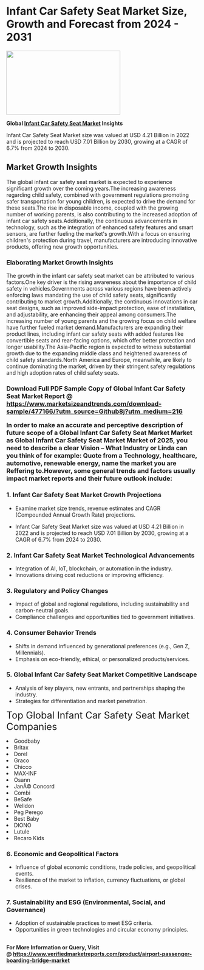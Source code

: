 <H1>Infant Car Safety Seat Market Size, Growth and Forecast from 2024 - 2031</H1><img class="aligncenter size-medium wp-image-584254" src="https://thirdeyenews.in/wp-content/uploads/2024/09/Global-Market-Research-300x168.jpeg" alt="" width="300" height="168" /><p><strong>Global&nbsp;<a href="https://www.marketsizeandtrends.com/download-sample/477166/?utm_source=Github8j?utm_medium=216">Infant Car Safety Seat Market</a> Insights</strong></p><p>Infant Car Safety Seat Market size was valued at USD 4.21 Billion in 2022 and is projected to reach USD 7.01 Billion by 2030, growing at a CAGR of 6.7% from 2024 to 2030.</p><p><h2>Market Growth Insights</h2> The global infant car safety seat market is expected to experience significant growth over the coming years.The increasing awareness regarding child safety, combined with government regulations promoting safer transportation for young children, is expected to drive the demand for these seats.The rise in disposable income, coupled with the growing number of working parents, is also contributing to the increased adoption of infant car safety seats.Additionally, the continuous advancements in technology, such as the integration of enhanced safety features and smart sensors, are further fueling the market's growth.With a focus on ensuring children's protection during travel, manufacturers are introducing innovative products, offering new growth opportunities.<h3>Elaborating Market Growth Insights</h3> The growth in the infant car safety seat market can be attributed to various factors.One key driver is the rising awareness about the importance of child safety in vehicles.Governments across various regions have been actively enforcing laws mandating the use of child safety seats, significantly contributing to market growth.Additionally, the continuous innovations in car seat designs, such as improved side-impact protection, ease of installation, and adjustability, are enhancing their appeal among consumers.The increasing number of young parents and the growing focus on child welfare have further fueled market demand.Manufacturers are expanding their product lines, including infant car safety seats with added features like convertible seats and rear-facing options, which offer better protection and longer usability.The Asia-Pacific region is expected to witness substantial growth due to the expanding middle class and heightened awareness of child safety standards.North America and Europe, meanwhile, are likely to continue dominating the market, driven by their stringent safety regulations and high adoption rates of child safety seats.<h3></p><p><span class=""><strong>Download Full PDF Sample Copy of Global Infant Car Safety Seat Market Report</strong> @ <a href="https://www.marketsizeandtrends.com/download-sample/477166/?utm_source=Github8j?utm_medium=216" target="_blank">https://www.marketsizeandtrends.com/download-sample/477166/?utm_source=Github8j?utm_medium=216</a></span></p><p>In order to make an accurate and perceptive description of future scope of a Global&nbsp;Infant Car Safety Seat Market Market as Global&nbsp;Infant Car Safety Seat Market Market of 2025, you need to describe a clear Vision &ndash; What Industry or Linda can you think of for example: Quote from a Technology, healthcare, automotive, renewable energy, name the market you are Reffering to.However, some general trends and factors usually impact market reports and their future outlook include:</p><h3>1.&nbsp;<strong>Infant Car Safety Seat Market Growth Projections</strong></h3><ul><li>Examine market size trends, revenue estimates and CAGR (Compounded Annual Growth Rate) projections.</li><li><p>Infant Car Safety Seat Market size was valued at USD 4.21 Billion in 2022 and is projected to reach USD 7.01 Billion by 2030, growing at a CAGR of 6.7% from 2024 to 2030.</p></li></ul><h3>2.&nbsp;<strong>Infant Car Safety Seat Market Technological Advancements</strong></h3><ul><li>Integration of AI, IoT, blockchain, or automation in the industry.</li><li>Innovations driving cost reductions or improving efficiency.</li></ul><h3>3.&nbsp;<strong>Regulatory and Policy Changes</strong></h3><ul><li>Impact of global and regional regulations, including sustainability and carbon-neutral goals.</li><li>Compliance challenges and opportunities tied to government initiatives.</li></ul><h3>4.&nbsp;<strong>Consumer Behavior Trends</strong></h3><ul><li>Shifts in demand influenced by generational preferences (e.g., Gen Z, Millennials).</li><li>Emphasis on eco-friendly, ethical, or personalized products/services.</li></ul><h3>5.&nbsp;<strong>Global Infant Car Safety Seat Market Competitive Landscape</strong></h3><ul><li>Analysis of key players, new entrants, and partnerships shaping the industry.</li><li>Strategies for differentiation and market penetration.</li></ul><p data-pm-slice="1 1 []"><span style="color: inherit; font-family: inherit; font-size: 25px;">Top Global Infant Car Safety Seat Market Companies</span></p><div class="" data-test-id=""><p><li>Goodbaby</li><li> Britax</li><li> Dorel</li><li> Graco</li><li> Chicco</li><li> MAX-INF</li><li> Osann</li><li> JanÃ© Concord</li><li> Combi</li><li> BeSafe</li><li> Welldon</li><li> Peg Perego</li><li> Best Baby</li><li> DIONO</li><li> Lutule</li><li> Recaro Kids</li></p></div><h3>6.&nbsp;<strong>Economic and Geopolitical Factors</strong></h3><ul><li>Influence of global economic conditions, trade policies, and geopolitical events.</li><li>Resilience of the market to inflation, currency fluctuations, or global crises.</li></ul><h3>7.&nbsp;<strong>Sustainability and ESG (Environmental, Social, and Governance)</strong></h3><ul><li>Adoption of sustainable practices to meet ESG criteria.</li><li>Opportunities in green technologies and circular economy principles.</li></ul><h2><strong style="font-size: 14px;">For More Information or Query, Visit @&nbsp;</strong><a style="background-color: #ffffff; font-size: 14px;" href="https://www.marketsizeandtrends.com/report/infant-car-safety-seat-market/" target="_blank">https://www.verifiedmarketreports.com/product/airport-passenger-boarding-bridge-market</a></h2>